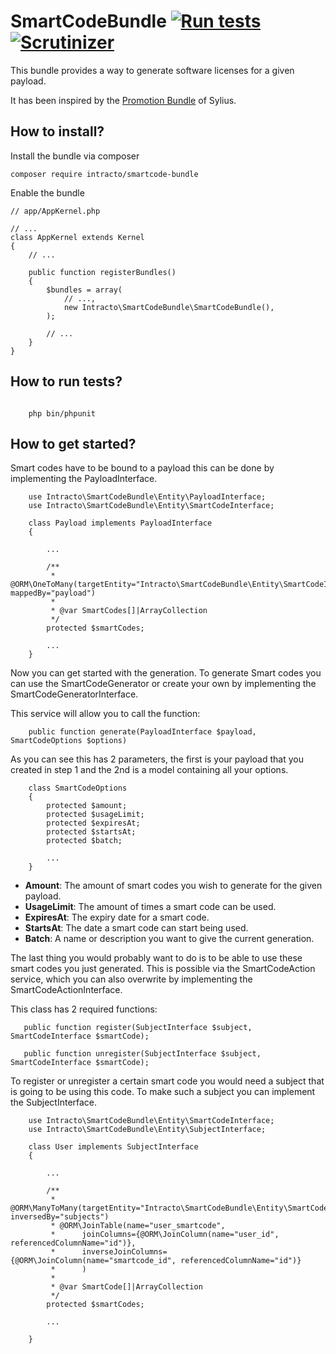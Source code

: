 SmartCodeBundle [![Run tests](https://github.com/Intracto/SmartCodeBundle/actions/workflows/run-test.yml/badge.svg)](https://github.com/Intracto/SmartCodeBundle/actions/workflows/run-test.yml) [![Scrutinizer](https://scrutinizer-ci.com/g/Intracto/SmartCodeBundle/badges/quality-score.png?b=master)](https://scrutinizer-ci.com/g/Intracto/SmartCodeBundle/) 
===============

This bundle provides a way to generate software licenses for a given payload. 

It has been inspired by the [Promotion Bundle](https://github.com/Sylius/SyliusPromotionBundle) of Sylius.

How to install?
---------------
Install the bundle via composer
```
composer require intracto/smartcode-bundle
```
Enable the bundle
```
// app/AppKernel.php

// ...
class AppKernel extends Kernel
{
    // ...

    public function registerBundles()
    {
        $bundles = array(
            // ...,
            new Intracto\SmartCodeBundle\SmartCodeBundle(),
        );

        // ...
    }
}
```

How to run tests?
-----------------

```

    php bin/phpunit

```


How to get started?
-------------------

Smart codes have to be bound to a payload this can be done by implementing the PayloadInterface.

```
    use Intracto\SmartCodeBundle\Entity\PayloadInterface;
    use Intracto\SmartCodeBundle\Entity\SmartCodeInterface;

    class Payload implements PayloadInterface
    {

        ...

        /**
         * @ORM\OneToMany(targetEntity="Intracto\SmartCodeBundle\Entity\SmartCodeInterface", mappedBy="payload")
         *
         * @var SmartCodes[]|ArrayCollection
         */
        protected $smartCodes;

        ...
    }
```

Now you can get started with the generation. To generate Smart codes you can use the SmartCodeGenerator
or create your own by implementing the SmartCodeGeneratorInterface.

This service will allow you to call the function:

```
    public function generate(PayloadInterface $payload, SmartCodeOptions $options)
```

As you can see this has 2 parameters, the first is your payload that you created in step 1 and the 2nd is a model
containing all your options.

```
    class SmartCodeOptions
    {
        protected $amount;
        protected $usageLimit;
        protected $expiresAt;
        protected $startsAt;
        protected $batch;

        ...
    }
```

- **Amount**: The amount of smart codes you wish to generate for the given payload.
- **UsageLimit**: The amount of times a smart code can be used.
- **ExpiresAt**: The expiry date for a smart code.
- **StartsAt**: The date a smart code can start being used.
- **Batch**: A name or description you want to give the current generation.

The last thing you would probably want to do is to be able to use these smart codes you just generated.
This is possible via the SmartCodeAction service, which you can also overwrite by implementing the SmartCodeActionInterface.

This class has 2 required functions:

```
   public function register(SubjectInterface $subject, SmartCodeInterface $smartCode);

   public function unregister(SubjectInterface $subject, SmartCodeInterface $smartCode);
```

To register or unregister a certain smart code you would need a subject that is going to be using this code.
To make such a subject you can implement the SubjectInterface.

```
    use Intracto\SmartCodeBundle\Entity\SmartCodeInterface;
    use Intracto\SmartCodeBundle\Entity\SubjectInterface;

    class User implements SubjectInterface
    {

        ...

        /**
         * @ORM\ManyToMany(targetEntity="Intracto\SmartCodeBundle\Entity\SmartCodeInterface", inversedBy="subjects")
         * @ORM\JoinTable(name="user_smartcode",
         *      joinColumns={@ORM\JoinColumn(name="user_id", referencedColumnName="id")},
         *      inverseJoinColumns={@ORM\JoinColumn(name="smartcode_id", referencedColumnName="id")}
         *      )
         *
         * @var SmartCode[]|ArrayCollection
         */
        protected $smartCodes;

        ...

    }

```

